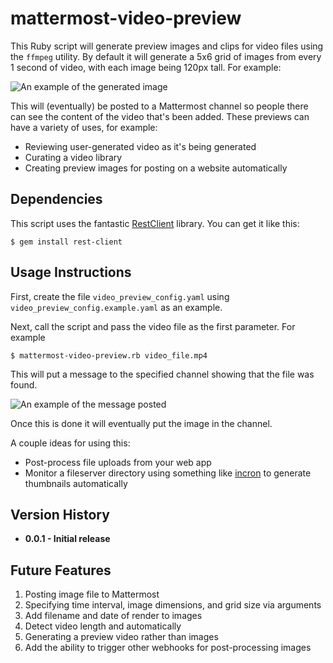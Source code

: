 # mattermost-video-preview

This Ruby script will generate preview images and clips for video files using the `ffmpeg` utility. By default it will generate a 5x6 grid of images from every 1 second of video, with each image being 120px tall. For example:


![An example of the generated image](https://i.imgur.com/pY4O1Tm.jpg "An example of the generated image")


This will (eventually) be posted to a Mattermost channel so people there can see the content of the video that's been added. These previews can have a variety of uses, for example:

 - Reviewing user-generated video as it's being generated
 - Curating a video library
 - Creating preview images for posting on a website automatically

## Dependencies

This script uses the fantastic [RestClient](https://github.com/rest-client/rest-client) library. You can get it like this:

```
$ gem install rest-client
```

## Usage Instructions

First, create the file `video_preview_config.yaml` using `video_preview_config.example.yaml` as an example.

Next, call the script and pass the video file as the first parameter. For example

```
$ mattermost-video-preview.rb video_file.mp4
```

This will put a message to the specified channel showing that the file was found.

![An example of the message posted](https://i.imgur.com/BWkSdPT.png "An example of the message posted")

Once this is done it will eventually put the image in the channel.

A couple ideas for using this:

 - Post-process file uploads from your web app
 - Monitor a fileserver directory using something like [incron](http://inotify.aiken.cz/?section=incron&page=about&lang=en) to generate thumbnails automatically

## Version History

 - **0.0.1 - Initial release**

## Future Features

1. Posting image file to Mattermost
2. Specifying time interval, image dimensions, and grid size via arguments
3. Add filename and date of render to images
4. Detect video length and automatically 
5. Generating a preview video rather than images
6. Add the ability to trigger other webhooks for post-processing images